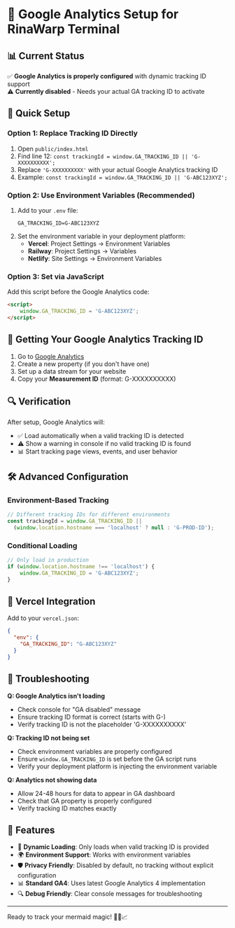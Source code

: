 # 🌊 Google Analytics Setup for RinaWarp Terminal

## 📊 Current Status
✅ **Google Analytics is properly configured** with dynamic tracking ID support  
⚠️ **Currently disabled** - Needs your actual GA tracking ID to activate

## 🔧 Quick Setup

### Option 1: Replace Tracking ID Directly
1. Open `public/index.html`
2. Find line 12: `const trackingId = window.GA_TRACKING_ID || 'G-XXXXXXXXXX';`
3. Replace `'G-XXXXXXXXXX'` with your actual Google Analytics tracking ID
4. Example: `const trackingId = window.GA_TRACKING_ID || 'G-ABC123XYZ';`

### Option 2: Use Environment Variables (Recommended)
1. Add to your `.env` file:
   ```
   GA_TRACKING_ID=G-ABC123XYZ
   ```
2. Set the environment variable in your deployment platform:
   - **Vercel**: Project Settings → Environment Variables
   - **Railway**: Project Settings → Variables
   - **Netlify**: Site Settings → Environment Variables

### Option 3: Set via JavaScript
Add this script before the Google Analytics code:
```html
<script>
    window.GA_TRACKING_ID = 'G-ABC123XYZ';
</script>
```

## 🚀 Getting Your Google Analytics Tracking ID

1. Go to [Google Analytics](https://analytics.google.com/)
2. Create a new property (if you don't have one)
3. Set up a data stream for your website
4. Copy your **Measurement ID** (format: G-XXXXXXXXXX)

## 🔍 Verification

After setup, Google Analytics will:
- ✅ Load automatically when a valid tracking ID is detected
- ⚠️ Show a warning in console if no valid tracking ID is found
- 📊 Start tracking page views, events, and user behavior

## 🛠️ Advanced Configuration

### Environment-Based Tracking
```javascript
// Different tracking IDs for different environments
const trackingId = window.GA_TRACKING_ID || 
  (window.location.hostname === 'localhost' ? null : 'G-PROD-ID');
```

### Conditional Loading
```javascript
// Only load in production
if (window.location.hostname !== 'localhost') {
    window.GA_TRACKING_ID = 'G-ABC123XYZ';
}
```

## 📱 Vercel Integration

Add to your `vercel.json`:
```json
{
  "env": {
    "GA_TRACKING_ID": "G-ABC123XYZ"
  }
}
```

## 🐛 Troubleshooting

**Q: Google Analytics isn't loading**
- Check console for "GA disabled" message
- Ensure tracking ID format is correct (starts with G-)
- Verify tracking ID is not the placeholder 'G-XXXXXXXXXX'

**Q: Tracking ID not being set**
- Check environment variables are properly configured
- Ensure `window.GA_TRACKING_ID` is set before the GA script runs
- Verify your deployment platform is injecting the environment variable

**Q: Analytics not showing data**
- Allow 24-48 hours for data to appear in GA dashboard
- Check that GA property is properly configured
- Verify tracking ID matches exactly

## 🎯 Features

- 🔄 **Dynamic Loading**: Only loads when valid tracking ID is provided
- 🌍 **Environment Support**: Works with environment variables
- 🛡️ **Privacy Friendly**: Disabled by default, no tracking without explicit configuration
- 📊 **Standard GA4**: Uses latest Google Analytics 4 implementation
- 🔍 **Debug Friendly**: Clear console messages for troubleshooting

---

Ready to track your mermaid magic! 🧜‍♀️📈

